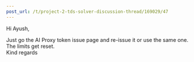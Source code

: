 ```yaml
---
post_url: /t/project-2-tds-solver-discussion-thread/169029/47
---
```

Hi Ayush,

Just go the AI Proxy token issue page and re-issue it or use the same one. The limits get reset.  
Kind regards